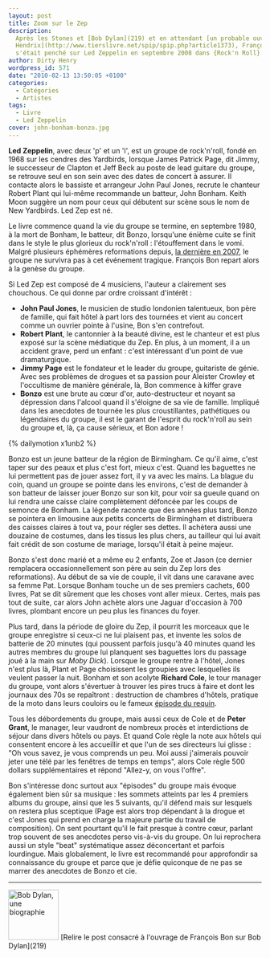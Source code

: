 ```yaml
---
layout: post
title: Zoom sur le Zep
description:
  Après les Stones et [Bob Dylan](219) et en attendant [un probable ouvrage sur
  Hendrix](http://www.tierslivre.net/spip/spip.php?article1373), François Bon
  s'était penché sur Led Zeppelin en septembre 2008 dans {Rock'n Roll}.
author: Dirty Henry
wordpress_id: 571
date: "2010-02-13 13:50:05 +0100"
categories:
  - Catégories
  - Artistes
tags:
  - Livre
  - Led Zeppelin
cover: john-bonham-bonzo.jpg
---
```


**Led Zeppelin**, avec deux 'p' et un 'l', est un groupe de rock'n'roll, fondé
en 1968 sur les cendres des Yardbirds, lorsque James Patrick Page, dit Jimmy, le
successeur de Clapton et Jeff Beck au poste de lead guitare du groupe, se
retrouve seul en son sein avec des dates de concert à assurer. Il contacte alors
le bassiste et arrangeur John Paul Jones, recrute le chanteur Robert Plant qui
lui-même recommande un batteur, John Bonham. Keith Moon suggère un nom pour ceux
qui débutent sur scène sous le nom de New Yardbirds. Led Zep est né.

Le livre commence quand la vie du groupe se termine, en septembre 1980, à la
mort de Bonham, le batteur, dit Bonzo, lorsqu'une énième cuite se finit dans le
style le plus glorieux du rock'n'roll : l'étouffement dans le vomi. Malgré
plusieurs éphémères reformations depuis, [la dernière en 2007](402), le groupe
ne survivra pas à cet événement tragique. François Bon repart alors à la genèse
du groupe.

Si Led Zep est composé de 4 musiciens, l'auteur a clairement ses chouchous. Ce
qui donne par ordre croissant d'intérêt :

- **John Paul Jones**, le musicien de studio londonien talentueux, bon père de
  famille, qui fait hôtel à part lors des tournées et vient au concert comme un
  ouvrier pointe à l'usine, Bon s'en contrefout.
- **Robert Plant**, le cantonnier à la beauté divine, est le chanteur et est
  plus exposé sur la scène médiatique du Zep. En plus, à un moment, il a un
  accident grave, perd un enfant : c'est intéressant d'un point de vue
  dramaturgique.
- **Jimmy Page** est le fondateur et le leader du groupe, guitariste de génie.
  Avec ses problèmes de drogues et sa passion pour Aleister Crowley et
  l'occultisme de manière générale, là, Bon commence à kiffer grave
- **Bonzo** est une brute au cœur d'or, auto-destructeur et noyant sa dépression
  dans l'alcool quand il s'éloigne de sa vie de famille. Impliqué dans les
  anecdotes de tournée les plus croustillantes, pathétiques ou légendaires du
  groupe, il est le garant de l'esprit du rock'n'roll au sein du groupe et, là,
  ça cause sérieux, et Bon adore !

{% dailymotion x1unb2 %}

Bonzo est un jeune batteur de la région de Birmingham. Ce qu'il aime, c'est
taper sur des peaux et plus c'est fort, mieux c'est. Quand les baguettes ne lui
permettent pas de jouer assez fort, il y va avec les mains. La blague du coin,
quand un groupe se pointe dans les environs, c'est de demander à son batteur de
laisser jouer Bonzo sur son kit, pour voir sa gueule quand on lui rendra une
caisse claire complètement défoncée par les coups de semonce de Bonham. La
légende raconte que des années plus tard, Bonzo se pointera en limousine aux
petits concerts de Birmingham et distribuera des caisses claires à tout va, pour
régler ses dettes. Il achètera aussi une douzaine de costumes, dans les tissus
les plus chers, au tailleur qui lui avait fait crédit de son costume de mariage,
lorsqu'il était à peine majeur.

Bonzo s'est donc marié et a même eu 2 enfants, Zoe et Jason (ce dernier
remplacera occasionnellement son père au sein du Zep lors des reformations). Au
début de sa vie de couple, il vit dans une caravane avec sa femme Pat. Lorsque
Bonham touche un de ses premiers cachets, 600 livres, Pat se dit sûrement que
les choses vont aller mieux. Certes, mais pas tout de suite, car alors John
achète alors une Jaguar d'occasion à 700 livres, plombant encore un peu plus les
finances du foyer.

Plus tard, dans la période de gloire du Zep, il pourrit les morceaux que le
groupe enregistre si ceux-ci ne lui plaisent pas, et invente les solos de
batterie de 20 minutes (qui poussent parfois jusqu'à 40 minutes quand les autres
membres du groupe lui planquent ses baguettes lors du passage joué à la main sur
_Moby Dick_). Lorsque le groupe rentre à l'hôtel, Jones n'est plus là, Plant et
Page choisissent les groupies avec lesquelles ils veulent passer la nuit. Bonham
et son acolyte **Richard Cole**, le tour manager du groupe, vont alors
s'évertuer à trouver les pires trucs à faire et dont les journaux des 70s se
repaîtront : destruction de chambres d'hôtels, pratique de la moto dans leurs
couloirs ou le fameux
[épisode du requin](http://en.wikipedia.org/wiki/Shark_episode).

Tous les débordements du groupe, mais aussi ceux de Cole et de **Peter Grant**,
le manager, leur vaudront de nombreux procès et interdictions de séjour dans
divers hôtels ou pays. Et quand Cole règle la note aux hôtels qui consentent
encore à les accueillir et que l'un de ses directeurs lui glisse : "Oh vous
savez, je vous comprends un peu. Moi aussi j'aimerais pouvoir jeter une télé par
les fenêtres de temps en temps", alors Cole règle 500 dollars supplémentaires et
répond "Allez-y, on vous l'offre".

Bon s'intéresse donc surtout aux "épisodes" du groupe mais évoque également bien
sûr sa musique : les sommets atteints par les 4 premiers albums du groupe, ainsi
que les 5 suivants, qu'il défend mais sur lesquels on restera plus sceptique
(Page est alors trop dépendant à la drogue et c'est Jones qui prend en charge la
majeure partie du travail de composition). On sent pourtant qu'il le fait
presque à contre cœur, parlant trop souvent de ses anecdotes perso vis-à-vis du
groupe. On lui reprochera aussi un style "beat" systématique assez déconcertant
et parfois lourdingue. Mais globalement, le livre est recommandé pour
approfondir sa connaissance du groupe et parce que je défie quiconque de ne pas
se marrer des anecdotes de Bonzo et cie.

---

<img src="/IMG/arton219.jpg" alt="Bob Dylan, une biographie" width="100px" />
[Relire le post consacré à l'ouvrage de François Bon sur Bob Dylan](219)
